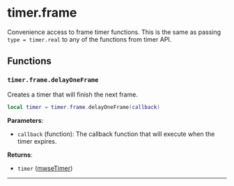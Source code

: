<!---
	This file is autogenerated. Do not edit this file manually. Your changes will be ignored.
	More information: https://github.com/MWSE/MWSE/tree/master/docs
-->

# timer.frame

Convenience access to frame timer functions. This is the same as passing `type = timer.real` to any of the functions from timer API.

## Functions

### `timer.frame.delayOneFrame`
<div class="search_terms" style="display: none">delayoneframe</div>

Creates a timer that will finish the next frame.

```lua
local timer = timer.frame.delayOneFrame(callback)
```

**Parameters**:

* `callback` (function): The callback function that will execute when the timer expires.

**Returns**:

* `timer` ([mwseTimer](../../types/mwseTimer))

***

